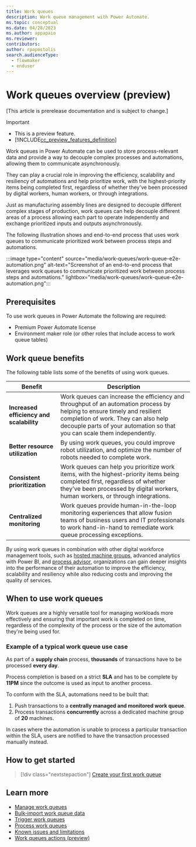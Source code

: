 ```yaml
---
title: Work queues
description: Work queue management with Power Automate.
ms.topic: conceptual
ms.date: 04/28/2023
ms.author: appapaio
ms.reviewer: 
contributors:
author: rpapostolis
search.audienceType: 
  - flowmaker
  - enduser
---
```

# Work queues overview (preview)

[This article is prerelease documentation and is subject to change.]

> [!IMPORTANT]
>
> - This is a preview feature.
> - [!INCLUDE[cc_preview_features_definition](../../articles/includes/cc-preview-features-definition.md)]

Work queues in Power Automate can be used to store process-relevant data and provide a way to decouple complex processes and automations, allowing them to communicate asynchronously.

They can play a crucial role in improving the efficiency, scalability and resiliency of automations and help prioritize work, with the highest-priority items being completed first, regardless of whether they've been processed by digital workers, human workers, or through integrations.

Just as manufacturing assembly lines are designed to decouple different complex stages of production, work queues can help decouple different areas of a process allowing each part to operate independently and exchange prioritized inputs and outputs asynchronously.

The following illustration shows and end-to-end process that uses work queues to communicate prioritized work between process steps and automations.

:::image type="content" source="media/work-queues/work-queue-e2e-automation.png" alt-text="Screenshot of an end-to-end process that leverages work queues to communicate prioritized work between process steps and automations." lightbox="media/work-queues/work-queue-e2e-automation.png":::

## Prerequisites

To use work queues in Power Automate the following are required:

- Premium Power Automate license
- Environment maker role (or other roles that include access to work queue tables)

## Work queue benefits

The following table lists some of the benefits of using work queues.

| **Benefit** | **Description** |
|-------------------------|-------------------------|
| **Increased efficiency and scalability** | Work queues can increase the efficiency and throughput of an automation process by helping to ensure timely and resilient completion of work. They can also help decouple parts of your automation so that you can scale them independently. |
| **Better resource utilization** | By using work queues, you could improve robot utilization, and optimize the number of robots needed to complete work. |
| **Consistent prioritization** | Work queues can help you prioritize work items, with the highest-priority items being completed first, regardless of whether they've been processed by digital workers, human workers, or through integrations. |
| **Centralized monitoring** | Work queues provide human-in-the-loop monitoring experiences that allow fusion teams of business users and IT professionals to work hand-in-hand to remediate work queue processing exceptions. |

By using work queues in combination with other digital workforce management tools, such as [hosted machine groups](hosted-machine-groups.md), advanced analytics with Power BI, and [process advisor](../../articles/process-advisor-overview.md), organizations can gain deeper insights into the performance of their automation to improve the efficiency, scalability and resiliency while also reducing costs and improving the quality of services.

## When to use work queues

Work queues are a highly versatile tool for managing workloads more effectively and ensuring that important work is completed on time, regardless of the complexity of the process or the size of the automation they're being used for.

### Example of a typical work queue use case

As part of a **supply chain** process, **thousands** of transactions have to be processed **every day**.

Process completion is based on a strict **SLA** and has to be complete by **11PM** since the outcome is used as input to another process.

To conform with the SLA, automations need to be built that:

1. Push transactions to a **centrally managed and monitored work queue**.
2. Process transactions **concurrently** across a dedicated machine group of **20** machines.

In cases where the automation is unable to process a particular transaction within the SLA, users are notified to have the transaction processed manually instead.

## How to get started

> [!div class="nextstepaction"]
> [Create your first work queue](work-queues-manage.md#create-a-work-queue)

## Learn more

- [Manage work queues](work-queues-manage.md)
- [Bulk-import work queue data](work-queues-bulk-import.md)
- [Trigger work queues](work-queues-trigger.md)
- [Process work queues](work-queues-process.md)
- [Known issues and limitations](work-queues-known-limitations.md)
- [Work queues actions (preview)](actions-reference/workqueues.md)